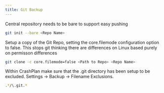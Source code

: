 ```yaml
---
title: Git Backup
---
```


Central repository needs to be bare to support easy pushing

``` bash
git init --bare <Repo Name>
```

Setup a copy of the Git Repo, setting the core.filemode configuration option to false. This stops git thinking there are differences on Linux based purely on permisson differences

``` bash
git clone -c core.filemode=false <Path to Repo> <Repo Name>
```

Within CrashPlan make sure that the .git directory has been setup to be excluded. Settings -> Backup -> Filename Exclusions.

``` bash
.*/\.git.*
```